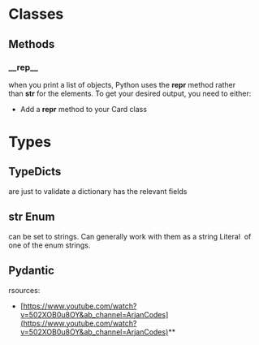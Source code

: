 # Classes

## Methods

### \_\_rep\_\_

when you print a list of objects, Python uses the __repr__ method rather than __str__ for the elements. To get your desired output, you need to either:

- Add a __repr__ method to your Card class



# Types

## TypeDicts
are just to validate a dictionary has the relevant fields

  
## str Enum
can be set to strings. Can generally work with them as a string Literal  of one of the enum strings.


## Pydantic

rsources:
*  [https://www.youtube.com/watch?v=502XOB0u8OY&ab_channel=ArjanCodes](https://www.youtube.com/watch?v=502XOB0u8OY&ab_channel=ArjanCodes)**
